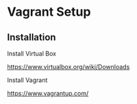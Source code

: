 # Vagrant Setup

## Installation 

Install Virtual Box

 https://www.virtualbox.org/wiki/Downloads

Install Vagrant

 https://www.vagrantup.com/